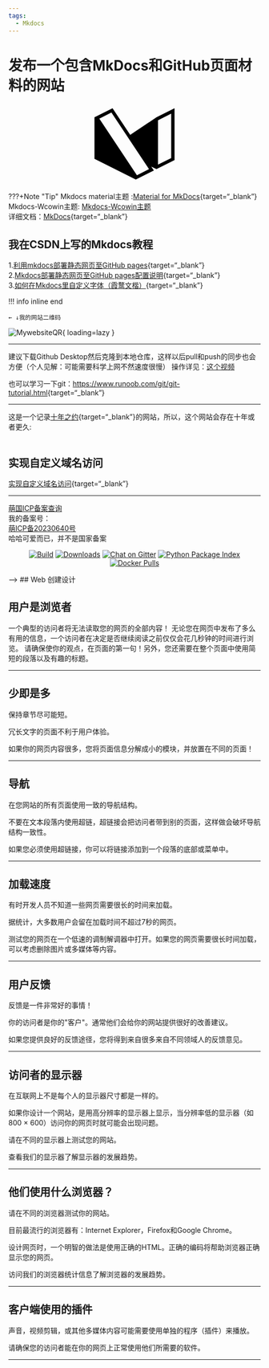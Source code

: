 ```yaml
---
tags:
  - Mkdocs
---  
```



# 发布一个包含MkDocs和GitHub页面材料的网站

<div style="text-align: center;">
  <svg role="img" viewBox="0 0 24 24" xmlns="http://www.w3.org/2000/svg" width="160" height="160">
    <title>Material for MkDocs</title>
    <path d="m17.029 18.772.777 1.166-5.417 2.709L0 16.451V4.063l5.417-2.709 5.298 7.948 7.867-5.24L24 1.354V16.84l-5.417 2.709zm2.023-13.827v13.253l3.949-1.975V2.97zM5.076 2.642 1.458 4.45 12.73 21.358l3.618-1.809z"/>
  </svg>
</div>

???+Note "Tip"
    Mkdocs material主题 :[Material for MkDocs](https://squidfunk.github.io/mkdocs-material/){target=“_blank”}  
    Mkdocs-Wcowin主题: [Mkdocs-Wcowin主题](https://wcowin.work/Mkdocs-Wcowin/)     
    详细文档：[MkDocs](https://www.mkdocs.org/getting-started/){target=“_blank”}   

## 我在CSDN上写的Mkdocs教程 

1.[利用mkdocs部署静态网页至GitHub pages](https://blog.csdn.net/m0_63203517/article/details/127019819?spm=1001.2014.3001.5501){target=“_blank”}  
2.[Mkdocs部署静态网页至GitHub pages配置说明](https://blog.csdn.net/m0_63203517/article/details/127444446?spm=1001.2014.3001.5501){target=“_blank”}  
3.[如何在Mkdocs里自定义字体（霞鹜文楷）](https://blog.csdn.net/m0_63203517/article/details/131946304?spm=1001.2014.3001.5502){target=“_blank”}

!!! info inline end

    ← ↓我的网站二维码

![MywebsiteQR](https://cn.mcecy.com/image/20230321/cf398708978588c8d40aeb6628918deb.png){ loading=lazy }

***

建议下载Github Desktop然后克隆到本地仓库，这样以后pull和push的同步也会方便（个人见解：可能需要科学上网不然速度很慢） 操作详见：[这个视频](https://www.bilibili.com/video/BV194411s7Bq/?spm_id_from=333.880.my_history.page.click&vd_source=4c6908c51297ba49ec55863b71e0d24f)

也可以学习一下git：<https://www.runoob.com/git/git-tutorial.html>{target=“_blank”}
***
这是一个记录[十年之约](https://www.foreverblog.cn/){target=“_blank”}的网站，所以，这个网站会存在十年或者更久:  
<a href="https://www.foreverblog.cn/" target="_blank" > <img src="https://img.foreverblog.cn/logo_en_default.png" alt="" style="width:auto;height:16px;"> </a>
## 实现自定义域名访问

[实现自定义域名访问](https://blog.csdn.net/Passerby_Wang/article/details/121202486?spm=1001.2014.3001.5501){target=“_blank”}


***

[萌国ICP备案查询](https://icp.gov.moe/)  
我的备案号：  
<a href="https://icp.gov.moe/?keyword=20230640" target="_blank">萌ICP备20230640号</a>   
哈哈可爱而已，并不是国家备案

<p align="center">
  <a href="https://github.com/squidfunk/mkdocs-material/actions"><img
    src="https://github.com/squidfunk/mkdocs-material/workflows/build/badge.svg?branch=master"
    alt="Build"
  /></a>
  <a href="https://pypistats.org/packages/mkdocs-material"><img
    src="https://img.shields.io/pypi/dm/mkdocs-material.svg" 
    alt="Downloads"
  /></a>
  <a href="https://gitter.im/squidfunk/mkdocs-material"><img 
    src="https://badges.gitter.im/squidfunk/mkdocs-material.svg" 
    alt="Chat on Gitter"
  /></a>
  <a href="https://pypi.org/project/mkdocs-material"><img 
    src="https://img.shields.io/pypi/v/mkdocs-material.svg" 
    alt="Python Package Index"
  /></a>
  <a href="https://hub.docker.com/r/squidfunk/mkdocs-material/"><img 
    src="https://img.shields.io/docker/pulls/squidfunk/mkdocs-material" 
    alt="Docker Pulls"
  /></a>
</p> -->
## Web 创建设计

<h2>用户是浏览者</h2>
一个典型的访问者将无法读取您的网页的全部内容！  
无论您在网页中发布了多么有用的信息，一个访问者在决定是否继续阅读之前仅仅会花几秒钟的时间进行浏览。  
请确保使你的观点，在页面的第一句！另外，您还需要在整个页面中使用简短的段落以及有趣的标题。  
<hr>
<h2>少即是多</h2>
<p>保持章节尽可能短。</p>
<p>冗长文字的页面不利于用户体验。</p>
<p>如果你的网页内容很多，您将页面信息分解成小的模块，并放置在不同的页面！</p>

<hr>
<h2>导航</h2>
<p>在您网站的所有页面使用一致的导航结构。</p>
<p>不要在文本段落内使用超链，超链接会把访问者带到别的页面，这样做会破坏导航结构一致性。</p>
<p>如果您必须使用超链接，你可以将链接添加到一个段落的底部或菜单中。</p>
<hr>
<h2>加载速度</h2>
<p>有时开发人员不知道一些网页需要很长的时间来加载。</p>
<p>据统计，大多数用户会留在加载时间不超过7秒的网页。</p>
<p>测试您的网页在一个低速的调制解调器中打开。如果您的网页需要很长时间加载，可以考虑删除图片或多媒体等内容。</p>
<hr>
<h2>用户反馈</h2>
<p>反馈是一件非常好的事情！ </p>
<p>你的访问者是你的"客户"。通常他们会给你的网站提供很好的改善建议。</p>
<p>如果您提供良好的反馈途径，您将得到来自很多来自不同领域人的反馈意见。</p>
<hr>
<h2>访问者的显示器</h2>
<p>在互联网上不是每个人的显示器尺寸都是一样的。</p>
<p>如果你设计一个网站，是用高分辨率的显示器上显示，当分辨率低的显示器（如800 × 600）访问你的网页时就可能会出现问题。</p>

<p>请在不同的显示器上测试您的网站。</p>

<p> 查看我们的显示器了解显示器的发展趋势。</p>

<hr>
<h2>他们使用什么浏览器？</h2>

<p>请在不同的浏览器测试你的网站。</p>

<p>目前最流行的浏览器有：Internet Explorer，Firefox和Google Chrome。</p>

<p>设计网页时，一个明智的做法是使用正确的HTML。正确的编码将帮助浏览器正确显示您的网页。</p>

<p>访问我们的浏览器统计信息了解浏览器的发展趋势。</p>

<hr>
<h2>客户端使用的插件</h2>
<p>声音，视频剪辑，或其他多媒体内容可能需要使用单独的程序（插件）来播放。</p>
<p>请确保您的访问者能在你的网页上正常使用他们所需要的软件。</p>
<hr>